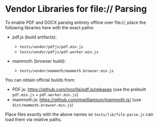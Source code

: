 # Vendor Libraries for file:// Parsing

To enable PDF and DOCX parsing entirely offline over file://, place the following libraries here with the exact paths:

- pdf.js (build artifacts):

  - `tests/vendor/pdfjs/pdf.min.js`
  - `tests/vendor/pdfjs/pdf.worker.min.js`

- mammoth (browser build):
  - `tests/vendor/mammoth/mammoth.browser.min.js`

You can obtain official builds from:

- PDF.js: https://github.com/mozilla/pdf.js/releases (use the prebuilt `pdf.min.js` + `pdf.worker.min.js`)
- mammoth.js: https://github.com/mwilliamson/mammoth.js/ (use `dist/mammoth.browser.min.js`)

Place files exactly with the above names so `tests/lib/file-parse.js` can load them via relative paths.
